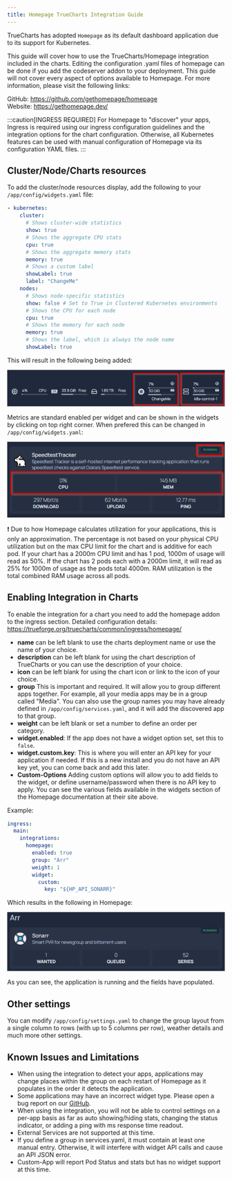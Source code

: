 ```yaml
---
title: Homepage TrueCharts Integration Guide
---
```


TrueCharts has adopted `Homepage` as its default dashboard application due to its support for Kubernetes.

This guide will cover how to use the TrueCharts/Homepage integration included in the charts.
Editing the configuration .yaml files of homepage can be done if you add the codeserver addon to your deployment.
This guide will not cover every aspect of options available to Homepage. For more information, please visit the following links:

GitHub: <https://github.com/gethomepage/homepage> <br>
Website: <https://gethomepage.dev/>

:::caution[INGRESS REQUIRED]
For Homepage to "discover" your apps, Ingress is required using our ingress configuration guidelines and the integration options for the chart configuration. Otherwise, all Kubernetes features can be used with manual configuration of Homepage via its configuration YAML files.
:::

## Cluster/Node/Charts resources

To add the cluster/node resources display, add the following to your `/app/config/widgets.yaml` file:

```yaml
- kubernetes:
    cluster:
      # Shows cluster-wide statistics
      show: true
      # Shows the aggregate CPU stats
      cpu: true
      # Shows the aggregate memory stats
      memory: true
      # Shows a custom label
      showLabel: true
      label: "ChangeMe"
    nodes:
      # Shows node-specific statistics
      show: false # Set to True in Clustered Kubernetes environments
      # Shows the CPU for each node
      cpu: true
      # Shows the memory for each node
      memory: true
      # Shows the label, which is always the node name
      showLabel: true
```

This will result in the following being added:

![hp kube enable check](./img/cwidget.png)

Metrics are standard enabled per widget and can be shown in the widgets by clicking on top right corner. When prefered this can be changed in `/app/config/widgets.yaml`:

![metrics example](./img/metricsexample.png)

:exclamation: Due to how Homepage calculates utilization for your applications, this is only an approximation. The percentage is not based on your physical CPU utilization but on the max CPU limit for the chart and is additive for each pod. If your chart has a 2000m CPU limit and has 1 pod, 1000m of usage will read as 50%. If the chart has 2 pods each with a 2000m limit, it will read as 25% for 1000m of usage as the pods total 4000m. RAM utilization is the total combined RAM usage across all pods.

## Enabling Integration in Charts

To enable the integration for a chart you need to add the homepage addon to the ingress section.
Detailed configuration details: https://trueforge.org/truecharts/common/ingress/homepage/

- **name** can be left blank to use the charts deployment name or use the name of your choice.
- **description** can be left blank for using the chart description of TrueCharts or you can use the description of your choice.
- **icon** can be left blank for using the chart icon or link to the icon of your choice.
- **group** This is important and required. It will allow you to group different apps together. For example, all your media apps may be in a group called "Media". You can also use the group names you may have already defined in `/app/config/services.yaml`, and it will add the discovered app to that group.
- **weight** can be left blank or set a number to define an order per category.
- **widget.enabled**: If the app does not have a widget option set, set this to `false`.
- **widget.custom.key**: This is where you will enter an API key for your application if needed. If this is a new install and you do not have an API key yet, you can come back and add this later.
- **Custom-Options** Adding custom options will allow you to add fields to the widget, or define username/password when there is no API key to apply. You can see the various fields available in the widgets section of the Homepage documentation at their site above.

Example:

```yaml
ingress:
  main:
    integrations:
      homepage:
        enabled: true
        group: "Arr"
        weight: 1
        widget:
          custom:
            key: "${HP_API_SONARR}"
```

Which results in the following in Homepage:

![example one](./img/example.png)

As you can see, the application is running and the fields have populated.

## Other settings
You can modify `/app/config/settings.yaml` to change the group layout from a single column to rows (with up to 5 columns per row), weather details and much more other settings.

## Known Issues and Limitations

- When using the integration to detect your apps, applications may change places within the group on each restart of Homepage as it populates in the order it detects the application.
- Some applications may have an incorrect widget type. Please open a bug report on our [GitHub](https://github.com/truecharts/charts/issues).
- When using the integration, you will not be able to control settings on a per-app basis as far as auto showing/hiding stats, changing the status indicator, or adding a ping with ms response time readout.
- External Services are not supported at this time.
- If you define a group in services.yaml, it must contain at least one manual entry. Otherwise, it will interfere with widget API calls and cause an API JSON error.
- Custom-App will report Pod Status and stats but has no widget support at this time.
